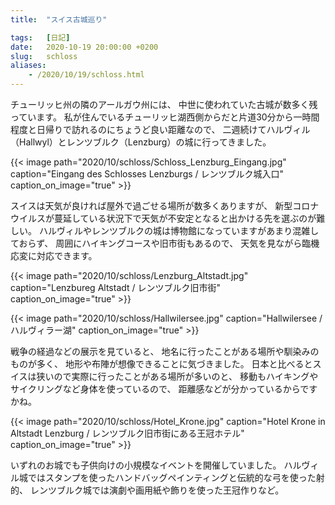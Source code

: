 ```yaml
---
title:  "スイス古城巡り"

tags:	[日記]
date:	2020-10-19 20:00:00 +0200
slug:   schloss
aliases:
    - /2020/10/19/schloss.html
---
```

チューリッヒ州の隣のアールガウ州には、
中世に使われていた古城が数多く残っています。
私が住んでいるチューリッヒ湖西側からだと片道30分から一時間程度と日帰りで訪れるのにちょうど良い距離なので、
二週続けてハルヴィル（Hallwyl）とレンツブルク（Lenzburg）の城に行ってきました。

{{< image
    path="2020/10/schloss/Schloss_Lenzburg_Eingang.jpg"
    caption="Eingang des Schlosses Lenzburgs / レンツブルク城入口"
    caption_on_image="true" >}}

スイスは天気が良ければ屋外で過ごせる場所が数多くありますが、
新型コロナウイルスが蔓延している状況下で天気が不安定となると出かける先を選ぶのが難しい。
ハルヴィルやレンツブルクの城は博物館になっていますがあまり混雑しておらず、
周囲にハイキングコースや旧市街もあるので、
天気を見ながら臨機応変に対応できます。

{{< image
    path="2020/10/schloss/Lenzburg_Altstadt.jpg"
    caption="Lenzbureg Altstadt / レンツブルク旧市街"
    caption_on_image="true" >}}

{{< image
    path="2020/10/schloss/Hallwilersee.jpg"
    caption="Hallwilersee / ハルヴィラー湖"
    caption_on_image="true" >}}

戦争の経過などの展示を見ていると、
地名に行ったことがある場所や馴染みのものが多く、
地形や布陣が想像できることに気づきました。
日本と比べるとスイスは狭いので実際に行ったことがある場所が多いのと、
移動もハイキングやサイクリングなど身体を使っているので、
距離感などが分かっているからですかね。

{{< image
    path="2020/10/schloss/Hotel_Krone.jpg"
    caption="Hotel Krone in Altstadt Lenzburg / レンツブルク旧市街にある王冠ホテル"
    caption_on_image="true" >}}

いずれのお城でも子供向けの小規模なイベントを開催していました。
ハルヴィル城ではスタンプを使ったハンドバッグペインティングと伝統的な弓を使った射的、
レンツブルク城では演劇や画用紙や飾りを使った王冠作りなど。
